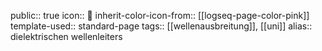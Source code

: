 public:: true
icon:: 💈
inherit-color-icon-from:: [[logseq-page-color-pink]] 
template-used:: standard-page
tags:: [[wellenausbreitung]], [[uni]]
alias:: dielektrischen wellenleiters
